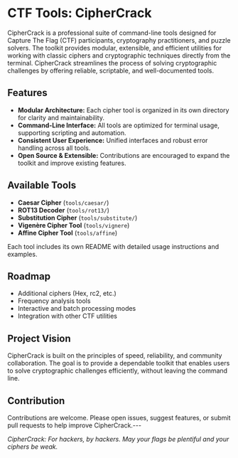 # CTF Tools: CipherCrack

CipherCrack is a professional suite of command-line tools designed for Capture The Flag (CTF) participants, cryptography practitioners, and puzzle solvers. The toolkit provides modular, extensible, and efficient utilities for working with classic ciphers and cryptographic techniques directly from the terminal. CipherCrack streamlines the process of solving cryptographic challenges by offering reliable, scriptable, and well-documented tools.

## Features

- **Modular Architecture:** Each cipher tool is organized in its own directory for clarity and maintainability.
- **Command-Line Interface:** All tools are optimized for terminal usage, supporting scripting and automation.
- **Consistent User Experience:** Unified interfaces and robust error handling across all tools.
- **Open Source & Extensible:** Contributions are encouraged to expand the toolkit and improve existing features.

## Available Tools

- **Caesar Cipher** (`tools/caesar/`)
- **ROT13 Decoder** (`tools/rot13/`)
- **Substitution Cipher** (`tools/substitute/`)
- **Vigenère Cipher Tool** (`tools/vignere`)
- **Affine Cipher Tool** (`tools/affine`)


Each tool includes its own README with detailed usage instructions and examples.

## Roadmap

- Additional ciphers (Hex, rc2, etc.)
- Frequency analysis tools
- Interactive and batch processing modes
- Integration with other CTF utilities

## Project Vision

CipherCrack is built on the principles of speed, reliability, and community collaboration. The goal is to provide a dependable toolkit that enables users to solve cryptographic challenges efficiently, without leaving the command line.

## Contribution

Contributions are welcome. Please open issues, suggest features, or submit pull requests to help improve CipherCrack.---

*CipherCrack: For hackers, by hackers. May your flags be plentiful and your ciphers be weak.*
